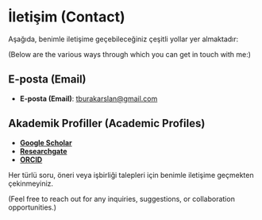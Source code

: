# İletişim (Contact)

Aşağıda, benimle iletişime geçebileceğiniz çeşitli yollar yer almaktadır:

(Below are the various ways through which you can get in touch with me:)

## E-posta (Email)
- **E-posta (Email)**: [tburakarslan@gmail.com](mailto:tburakarslan@gmail.com)

## Akademik Profiller (Academic Profiles)
- [**Google Scholar**](https://scholar.google.com/citations?user=ec8lz54AAAAJ&hl=tr)
- [**Researchgate**](https://www.researchgate.net/profile/Burak-Arslan-15?ev=hdr_xprf)
- [**ORCID**](https://orcid.org/my-orcid?orcid=0000-0002-1724-8841)

Her türlü soru, öneri veya işbirliği talepleri için benimle iletişime geçmekten çekinmeyiniz.

(Feel free to reach out for any inquiries, suggestions, or collaboration opportunities.)
